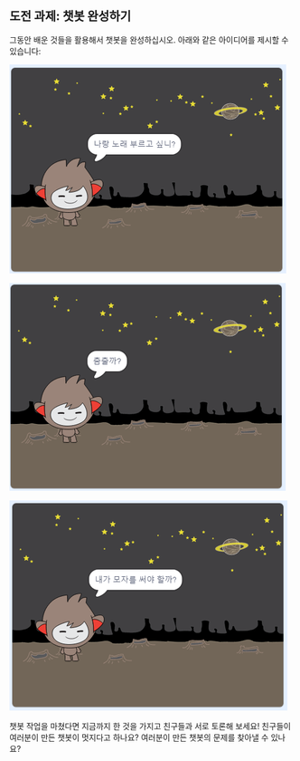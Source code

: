 ## 도전 과제: 챗봇 완성하기

그동안 배운 것들을 활용해서 챗봇을 완성하십시오. 아래와 같은 아이디어를 제시할 수 있습니다:

![챗봇 아이디어](images/chatbot-ideas1.png)

![챗봇 아이디어](images/chatbot-ideas2.png)

![챗봇 아이디어](images/chatbot-ideas3.png)

챗봇 작업을 마쳤다면 지금까지 한 것을 가지고 친구들과 서로 토론해 보세요! 친구들이 여러분이 만든 챗봇이 멋지다고 하나요? 여러분이 만든 챗봇의 문제를 찾아낼 수 있나요?